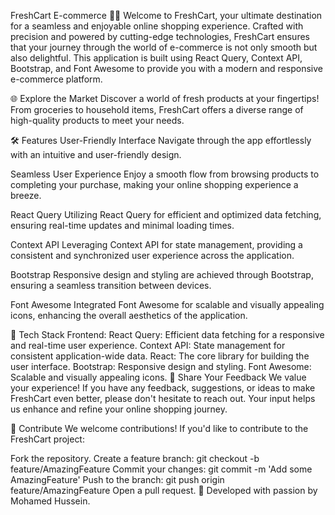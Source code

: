 FreshCart E-commerce 🛒🌿
Welcome to FreshCart, your ultimate destination for a seamless and enjoyable online shopping experience. Crafted with precision and powered by cutting-edge technologies, FreshCart ensures that your journey through the world of e-commerce is not only smooth but also delightful. This application is built using React Query, Context API, Bootstrap, and Font Awesome to provide you with a modern and responsive e-commerce platform.

🌐 Explore the Market
Discover a world of fresh products at your fingertips! From groceries to household items, FreshCart offers a diverse range of high-quality products to meet your needs.

🛠️ Features
User-Friendly Interface
Navigate through the app effortlessly with an intuitive and user-friendly design.

Seamless User Experience
Enjoy a smooth flow from browsing products to completing your purchase, making your online shopping experience a breeze.

React Query
Utilizing React Query for efficient and optimized data fetching, ensuring real-time updates and minimal loading times.

Context API
Leveraging Context API for state management, providing a consistent and synchronized user experience across the application.

Bootstrap
Responsive design and styling are achieved through Bootstrap, ensuring a seamless transition between devices.

Font Awesome
Integrated Font Awesome for scalable and visually appealing icons, enhancing the overall aesthetics of the application.

🔧 Tech Stack
Frontend:
React Query: Efficient data fetching for a responsive and real-time user experience.
Context API: State management for consistent application-wide data.
React: The core library for building the user interface.
Bootstrap: Responsive design and styling.
Font Awesome: Scalable and visually appealing icons.
💬 Share Your Feedback
We value your experience! If you have any feedback, suggestions, or ideas to make FreshCart even better, please don't hesitate to reach out. Your input helps us enhance and refine your online shopping journey.

🤝 Contribute
We welcome contributions! If you'd like to contribute to the FreshCart project:

Fork the repository.
Create a feature branch: git checkout -b feature/AmazingFeature
Commit your changes: git commit -m 'Add some AmazingFeature'
Push to the branch: git push origin feature/AmazingFeature
Open a pull request.
🚀 Developed with passion by Mohamed Hussein.

